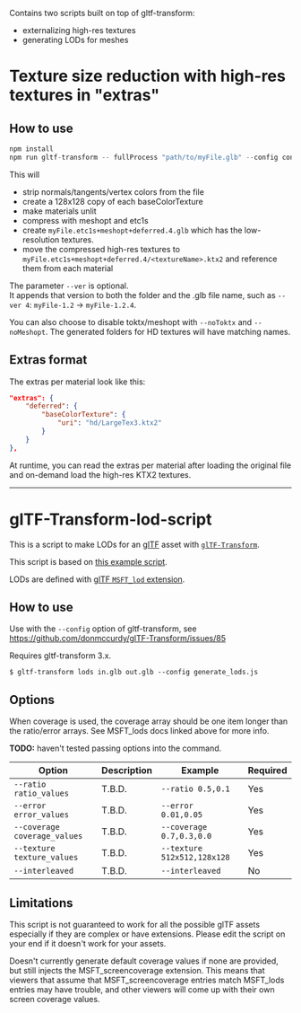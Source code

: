 Contains two scripts built on top of gltf-transform:
- externalizing high-res textures
- generating LODs for meshes

# Texture size reduction with high-res textures in "extras"

## How to use

```js
npm install
npm run gltf-transform -- fullProcess "path/to/myFile.glb" --config config.mjs --verbose --ver 4
```

This will
- strip normals/tangents/vertex colors from the file
- create a 128x128 copy of each baseColorTexture
- make materials unlit
- compress with meshopt and etc1s
- create `myFile.etc1s+meshopt+deferred.4.glb` which has the low-resolution textures.
- move the compressed high-res textures to `myFile.etc1s+meshopt+deferred.4/<textureName>.ktx2` and reference them from each material

The parameter `--ver` is optional.  
It appends that version to both the folder and the .glb file name, such as `--ver 4`: `myFile-1.2` → `myFile-1.2.4`.

You can also choose to disable toktx/meshopt with `--noToktx` and `--noMeshopt`. The generated folders for HD textures will have matching names.

## Extras format

The extras per material look like this:

```json
"extras": {
    "deferred": {
        "baseColorTexture": {
            "uri": "hd/LargeTex3.ktx2"
        }
    }
},
```

At runtime, you can read the extras per material after loading the original file and on-demand load the high-res KTX2 textures.

---------------

# glTF-Transform-lod-script

This is a script to make LODs for an [glTF](https://registry.khronos.org/glTF/specs/2.0/glTF-2.0.html) asset with [`glTF-Transform`](https://gltf-transform.donmccurdy.com/).

This script is based on [this example script](https://gist.github.com/donmccurdy/2226332bb58980caebcd21fe7cbca029).

LODs are defined with [glTF `MSFT_lod` extension](https://github.com/KhronosGroup/glTF/blob/main/extensions/2.0/Vendor/MSFT_lod/README.md).

## How to use

Use with the `--config` option of gltf-transform, see https://github.com/donmccurdy/glTF-Transform/issues/85

Requires gltf-transform 3.x.






```
$ gltf-transform lods in.glb out.glb --config generate_lods.js
```








## Options

When coverage is used, the coverage array should be one item longer than the ratio/error arrays. See MSFT_lods docs linked above for more info.  

**TODO:** haven't tested passing options into the command.

| Option | Description | Example | Required |
| ------ | ----------- | ------- | -------- |
| `--ratio ratio_values` | T.B.D. | `--ratio 0.5,0.1` | Yes |
| `--error error_values` | T.B.D. | `--error 0.01,0.05` | Yes |
| `--coverage coverage_values` | T.B.D. | `--coverage 0.7,0.3,0.0` | Yes |
| `--texture texture_values` | T.B.D. | `--texture 512x512,128x128` | Yes |
| `--interleaved` | T.B.D. | `--interleaved` | No |


## Limitations

This script is not guaranteed to work for all the possible glTF assets especially if they are complex or have extensions. Please edit the script on your end if it doesn't work for your assets.

Doesn't currently generate default coverage values if none are provided, but still injects the MSFT_screencoverage extension. This means that viewers that assume that MSFT_screencoverage entries match MSFT_lods entries may have trouble, and other viewers will come up with their own screen coverage values.
